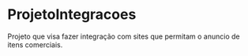 # ProjetoIntegracoes
Projeto que visa fazer integração com sites que permitam o anuncio de itens comerciais.
